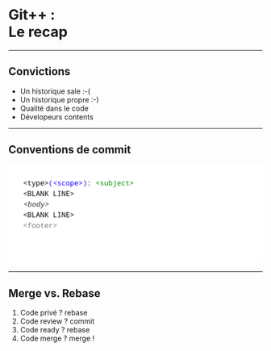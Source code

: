 <!-- .slide: data-background="#F5AF33" -->

# Git++ : <br> Le recap

---

<!-- .slide: class="oneColList" -->

## Convictions

* Un historique sale :-(
* Un historique propre :-)
* Qualité dans le code
* Dévelopeurs contents

---

## Conventions de commit

![git rebase target](img/conventions-00.png)

---

<!-- .slide: class="oneColList" -->

## Merge vs. Rebase

1. Code privé ? rebase
2. Code review ? commit
3. Code ready ? rebase
4. Code merge ? merge !
